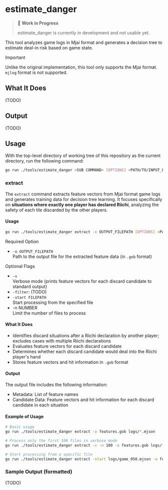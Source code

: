 # estimate_danger

> 🚧 **Work in Progress**
>
> estimate_danger is currently in development and not usable yet.

This tool analyzes game logs in Mjai format and generates a decision tree to estimate deal-in risk based on game state.

> [!IMPORTANT]
> Unlike the original implementation, this tool only supports the Mjai format.
> `mjlog` format is not supported.

## What It Does

(TODO)

## Output

(TODO)

## Usage

With the top-level directory of working tree of this repository as the current directory, run the following command:

```sh
go run ./tools/estimate_danger <SUB COMMAND> [OPTIONS] <PATH/TO/INPUT_FILES>
```

### extract

The `extract` command extracts feature vectors from Mjai format game logs and generates training data for decision tree learning.
It focuses specifically on **situations where exactly one player has declared Riichi**, analyzing the safety of each tile discarded by the other players.

#### Usage

```sh
go run ./tools/estimate_danger extract -o OUTPUT_FILEPATH [OPTIONS] <PATH/TO/INPUT_FILES>
```

Required Option

- `-o OUTPUT_FILEPATH`  
Path to the output file for the extracted feature data (in `.gob` format)

Optional Flags

- `-v`  
Verbose mode (prints feature vectors for each discard candidate to standard output)
- `-filter`: (TODO)
- `-start FILEPATH`  
Start processing from the specified file
- -n NUMBER  
Limit the number of files to process

#### What It Does

- Identifies discard situations after a Riichi declaration by another player; excludes cases with multiple Riichi declarations
- Evaluates feature vectors for each discard candidate
- Determines whether each discard candidate would deal into the Riichi player's hand
- Stores feature vectors and hit information in `.gob` format

#### Output

The output file includes the following information:

- Metadata: List of feature names
- Candidate Data: Feature vectors and hit information for each discard candidate in each situation

#### Example of Usage

```sh
# Basic usage
go run ./tools/estimate_danger extract -o features.gob logs/*.mjson

# Process only the first 100 files in verbose mode
go run ./tools/estimate_danger extract -v -n 100 -o features.gob logs/*.mjson

# Start processing from a specific file
go run ./tools/estimate_danger extract -start logs/game_050.mjson -o features.gob logs/*.mjson
```

### Sample Output (formatted)

(TODO)
